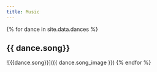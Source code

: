 ```yaml
---
title: Music
---
```


{% for dance in site.data.dances %}
## {{ dance.song}}
![{{dance.song}}]({{ dance.song_image }})
{% endfor %}
